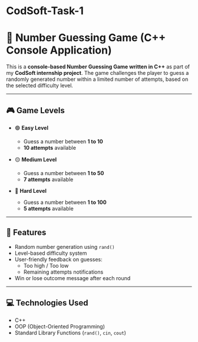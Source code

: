 # CodSoft-Task-1

# 🎲 Number Guessing Game (C++ Console Application)

This is a **console-based Number Guessing Game written in C++** as part of my **CodSoft internship project**. The game challenges the player to guess a randomly generated number within a limited number of attempts, based on the selected difficulty level.

---

## 🎮 Game Levels

- 🟢 **Easy Level**
  - Guess a number between **1 to 10**
  - **10 attempts** available

- 🟡 **Medium Level**
  - Guess a number between **1 to 50**
  - **7 attempts** available

- 🔴 **Hard Level**
  - Guess a number between **1 to 100**
  - **5 attempts** available

---

## 🚀 Features

- Random number generation using `rand()`
- Level-based difficulty system
- User-friendly feedback on guesses:
  - Too high / Too low
  - Remaining attempts notifications
- Win or lose outcome message after each round

---

## 💻 Technologies Used

- C++  
- OOP (Object-Oriented Programming)  
- Standard Library Functions (`rand()`, `cin`, `cout`)

